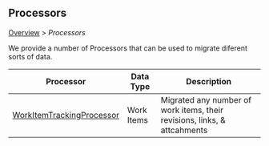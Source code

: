 ## Processors
[Overview](.././index.md) > *Processors*

We provide a number of Processors that can be used to migrate diferent sorts of data.

Processor | Data Type | Description
----------|-----------|------------
[WorkItemTrackingProcessor](./WorkItemTrackingProcessor.md) | Work Items | Migrated any number of work items, their revisions, links, & attcahments
